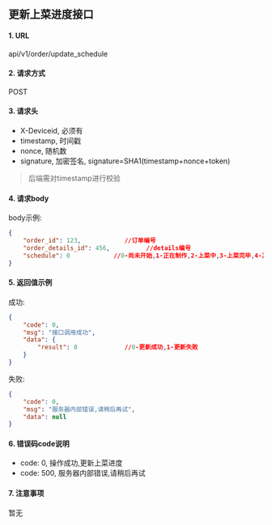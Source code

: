 ## 更新上菜进度接口

#### 1. URL

api/v1/order/update_schedule

#### 2. 请求方式

POST

#### 3. 请求头

- X-Deviceid, 必须有
- timestamp, 时间戳
- nonce, 随机数
- signature, 加密签名, signature=SHA1(timestamp+nonce+token)

> 后端需对timestamp进行校验

#### 4. 请求body

body示例:
```json
{
    "order_id": 123,            //订单编号
    "order_details_id": 456,          //details编号
    "schedule": 0            //0-尚未开始,1-正在制作,2-上菜中,3-上菜完毕,4-其它
}
```

#### 5. 返回值示例

成功:
```json
{
    "code": 0,
    "msg": "接口调用成功",
    "data": {
        "result": 0             //0-更新成功,1-更新失败
    }
}
```

失败:
```json
{
    "code": 0,
    "msg": "服务器内部错误,请稍后再试",
    "data": null
}
```

#### 6. 错误码code说明

- code: 0, 操作成功,更新上菜进度
- code: 500, 服务器内部错误,请稍后再试

#### 7. 注意事项

暂无